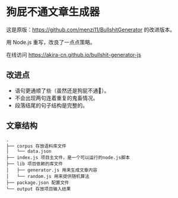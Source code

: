 # 狗屁不通文章生成器

这是原版：https://github.com/menzi11/BullshitGenerator 的改进版本。

用 Node.js 重写，改良了一点点策略。

在线访问 https://akira-cn.github.io/bullshit-generator-js

## 改进点

- 语句更通顺了些（虽然还是狗屁不通🐶）。
- 不会出现两句连着重复的鬼畜情况。
- 段落结尾的句子结构是完整的。

## 文章结构

```
.
├── corpus 存放语料库文件
│   └── data.json
├── index.js 项目主文件，是一个可以运行的node.js脚本
├── lib 项目依赖的库文件
│   ├── generator.js 用来生成文章内容
│   └── random.js 用来提供随机算法
├── package.json 配置文件
└── output 存放项目输入结果

```